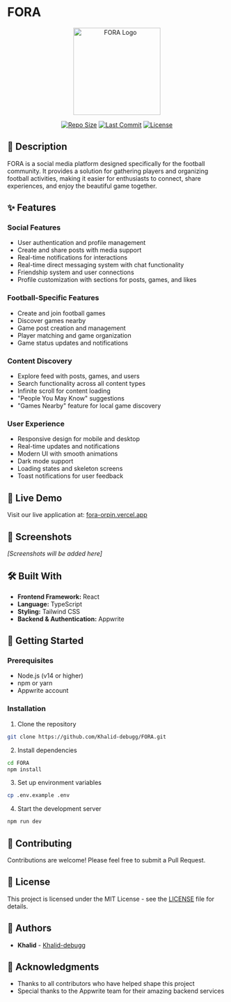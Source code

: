 # FORA

<div align="center">
  <img src="https://fora-orpin.vercel.app/assets/brand-logo/svg/logo-no-background.svg" alt="FORA Logo" width="200"/>
  
  [![Repo Size](https://img.shields.io/github/repo-size/Khalid-debugg/FORA)](https://github.com/Khalid-debugg/FORA)
  [![Last Commit](https://img.shields.io/github/last-commit/Khalid-debugg/FORA)](https://github.com/Khalid-debugg/FORA)
  [![License](https://img.shields.io/github/license/Khalid-debugg/FORA)](https://github.com/Khalid-debugg/FORA)
</div>

## 📝 Description

FORA is a social media platform designed specifically for the football community. It provides a solution for gathering players and organizing football activities, making it easier for enthusiasts to connect, share experiences, and enjoy the beautiful game together.

## ✨ Features

### Social Features

- User authentication and profile management
- Create and share posts with media support
- Real-time notifications for interactions
- Real-time direct messaging system with chat functionality
- Friendship system and user connections
- Profile customization with sections for posts, games, and likes

### Football-Specific Features

- Create and join football games
- Discover games nearby
- Game post creation and management
- Player matching and game organization
- Game status updates and notifications

### Content Discovery

- Explore feed with posts, games, and users
- Search functionality across all content types
- Infinite scroll for content loading
- "People You May Know" suggestions
- "Games Nearby" feature for local game discovery

### User Experience

- Responsive design for mobile and desktop
- Real-time updates and notifications
- Modern UI with smooth animations
- Dark mode support
- Loading states and skeleton screens
- Toast notifications for user feedback

## 🚀 Live Demo

Visit our live application at: [fora-orpin.vercel.app](https://fora-orpin.vercel.app)

## 📸 Screenshots

_[Screenshots will be added here]_

## 🛠️ Built With

- **Frontend Framework:** React
- **Language:** TypeScript
- **Styling:** Tailwind CSS
- **Backend & Authentication:** Appwrite

## 🚀 Getting Started

### Prerequisites

- Node.js (v14 or higher)
- npm or yarn
- Appwrite account

### Installation

1. Clone the repository

```bash
git clone https://github.com/Khalid-debugg/FORA.git
```

2. Install dependencies

```bash
cd FORA
npm install
```

3. Set up environment variables

```bash
cp .env.example .env
```

4. Start the development server

```bash
npm run dev
```

## 🤝 Contributing

Contributions are welcome! Please feel free to submit a Pull Request.

## 📄 License

This project is licensed under the MIT License - see the [LICENSE](LICENSE) file for details.

## 👥 Authors

- **Khalid** - [Khalid-debugg](https://github.com/Khalid-debugg)

## 🙏 Acknowledgments

- Thanks to all contributors who have helped shape this project
- Special thanks to the Appwrite team for their amazing backend services
